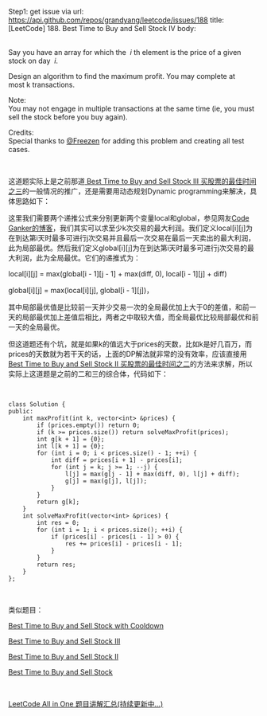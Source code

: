 Step1: get issue via url: https://api.github.com/repos/grandyang/leetcode/issues/188 
 title:[LeetCode] 188. Best Time to Buy and Sell Stock IV 
 body:  
  

Say you have an array for which the  _i_ th element is the price of a given stock on day  _i_.

Design an algorithm to find the maximum profit. You may complete at most k transactions.

Note:  
You may not engage in multiple transactions at the same time (ie, you must sell the stock before you buy again).

Credits:  
Special thanks to [@Freezen](https://oj.leetcode.com/discuss/user/Freezen) for adding this problem and creating all test cases.

 

这道题实际上是之前那道[ Best Time to Buy and Sell Stock III 买股票的最佳时间之三](http://www.cnblogs.com/grandyang/p/4281975.html)的一般情况的推广，还是需要用动态规划Dynamic programming来解决，具体思路如下：

这里我们需要两个递推公式来分别更新两个变量local和global，参见网友[Code Ganker的博客](http://blog.csdn.net/linhuanmars/article/details/23236995)，我们其实可以求至少k次交易的最大利润。我们定义local[i][j]为在到达第i天时最多可进行j次交易并且最后一次交易在最后一天卖出的最大利润，此为局部最优。然后我们定义global[i][j]为在到达第i天时最多可进行j次交易的最大利润，此为全局最优。它们的递推式为：

local[i][j] = max(global[i - 1][j - 1] + max(diff, 0), local[i - 1][j] + diff)

global[i][j] = max(local[i][j], global[i - 1][j])，

其中局部最优值是比较前一天并少交易一次的全局最优加上大于0的差值，和前一天的局部最优加上差值后相比，两者之中取较大值，而全局最优比较局部最优和前一天的全局最优。

但这道题还有个坑，就是如果k的值远大于prices的天数，比如k是好几百万，而prices的天数就为若干天的话，上面的DP解法就非常的没有效率，应该直接用[Best Time to Buy and Sell Stock II 买股票的最佳时间之二](http://www.cnblogs.com/grandyang/p/4280803.html)的方法来求解，所以实际上这道题是之前的二和三的综合体，代码如下：

 
    
    
    class Solution {
    public:
        int maxProfit(int k, vector<int> &prices) {
            if (prices.empty()) return 0;
            if (k >= prices.size()) return solveMaxProfit(prices);
            int g[k + 1] = {0};
            int l[k + 1] = {0};
            for (int i = 0; i < prices.size() - 1; ++i) {
                int diff = prices[i + 1] - prices[i];
                for (int j = k; j >= 1; --j) {
                    l[j] = max(g[j - 1] + max(diff, 0), l[j] + diff);
                    g[j] = max(g[j], l[j]);
                }
            }
            return g[k];
        }
        int solveMaxProfit(vector<int> &prices) {
            int res = 0;
            for (int i = 1; i < prices.size(); ++i) {
                if (prices[i] - prices[i - 1] > 0) {
                    res += prices[i] - prices[i - 1];
                }
            }
            return res;
        }
    };

 

类似题目：

[Best Time to Buy and Sell Stock with Cooldown](http://www.cnblogs.com/grandyang/p/4997417.html)

[Best Time to Buy and Sell Stock III](http://www.cnblogs.com/grandyang/p/4281975.html)

[Best Time to Buy and Sell Stock II](http://www.cnblogs.com/grandyang/p/4280803.html)

[Best Time to Buy and Sell Stock](http://www.cnblogs.com/grandyang/p/4280131.html)

 

[LeetCode All in One 题目讲解汇总(持续更新中...)](http://www.cnblogs.com/grandyang/p/4606334.html)
